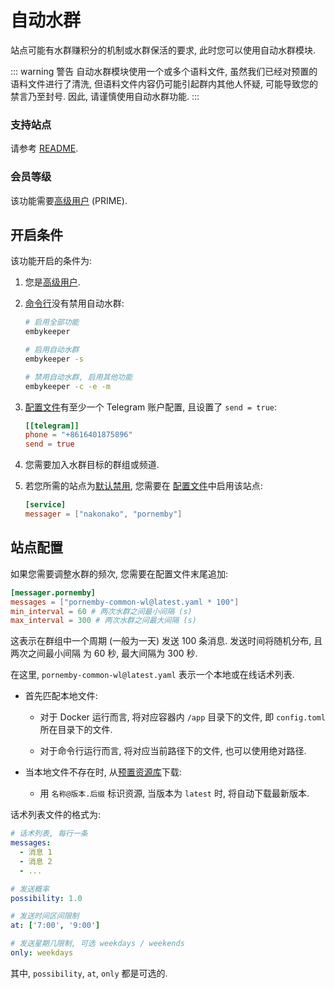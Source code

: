 # 自动水群

站点可能有水群赚积分的机制或水群保活的要求, 此时您可以使用自动水群模块.

<!-- #region warning -->

::: warning 警告
自动水群模块使用一个或多个语料文件, 虽然我们已经对预置的语料文件进行了清洗, 但语料文件内容仍可能引起群内其他人怀疑, 可能导致您的禁言乃至封号. 因此, 请谨慎使用自动水群功能.
:::

<!-- #endregion warning -->

### 支持站点

请参考 [README](https://github.com/emby-keeper/emby-keeper/blob/main/README.md#%E5%8A%9F%E8%83%BD).

### 会员等级

该功能需要[高级用户](/guide/高级用户) (PRIME).

## 开启条件

该功能开启的条件为:

1. 您是[高级用户](/guide/高级用户).

2. [命令行](/guide/命令行参数#%E5%8F%82%E6%95%B0%E8%AF%B4%E6%98%8E)没有禁用自动水群:

   ```bash
   # 启用全部功能
   embykeeper

   # 启用自动水群
   embykeeper -s

   # 禁用自动水群, 启用其他功能
   embykeeper -c -e -m
   ```

3. [配置文件](/guide/配置文件#telegram-%E5%AD%90%E9%A1%B9)有至少一个 Telegram 账户配置, 且设置了 `send = true`:

   ```toml
   [[telegram]]
   phone = "+8616401875896"
   send = true
   ```

4. 您需要加入水群目标的群组或频道.

5. 若您所需的站点为[默认禁用](https://github.com/emby-keeper/emby-keeper/blob/main/README.md#%E5%8A%9F%E8%83%BD), 您需要在 [配置文件](/guide/配置文件#service-%E5%AD%90%E9%A1%B9)中启用该站点:

   ```toml
   [service]
   messager = ["nakonako", "pornemby"]
   ```

## 站点配置

如果您需要调整水群的频次, 您需要在配置文件末尾追加:

```toml
[messager.pornemby]
messages = ["pornemby-common-wl@latest.yaml * 100"]
min_interval = 60 # 两次水群之间最小间隔 (s)
max_interval = 300 # 两次水群之间最大间隔 (s)
```

这表示在群组中一个周期 (一般为一天) 发送 100 条消息. 发送时间将随机分布, 且两次之间最小间隔 为 60 秒, 最大间隔为 300 秒.

在这里, `pornemby-common-wl@latest.yaml` 表示一个本地或在线话术列表.

- 首先匹配本地文件:

  - 对于 Docker 运行而言, 将对应容器内 `/app` 目录下的文件, 即 `config.toml` 所在目录下的文件.

  - 对于命令行运行而言, 将对应当前路径下的文件, 也可以使用绝对路径.

- 当本地文件不存在时, 从[预置资源库](https://github.com/emby-keeper/emby-keeper-data/tree/main/data)下载:
  - 用 `名称@版本.后缀` 标识资源, 当版本为 `latest` 时, 将自动下载最新版本.

话术列表文件的格式为:

```yaml
# 话术列表, 每行一条
messages:
  - 消息 1
  - 消息 2
  - ...

# 发送概率
possibility: 1.0

# 发送时间区间限制
at: ['7:00', '9:00']

# 发送星期几限制, 可选 weekdays / weekends
only: weekdays
```

其中, `possibility`, `at`, `only` 都是可选的.
